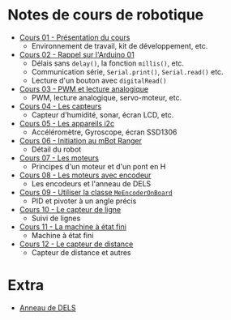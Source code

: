 # Notes de cours de robotique
- [Cours 01 - Présentation du cours](1SX_cours_01/readme.md)
  - Environnement de travail, kit de développement, etc.
- [Cours 02 - Rappel sur l'Arduino 01](1SX_cours_02/readme.md)
  - Délais sans `delay()`, la fonction `millis()`, etc.
  - Communication série, `Serial.print()`, `Serial.read()` etc.
  - Lecture d'un bouton avec `digitalRead()`
- [Cours 03 - PWM et lecture analogique](1SX_cours_03/readme.md)
  - PWM, lecture analogique, servo-moteur, etc.
- [Cours 04 - Les capteurs](1SX_cours_04/readme.md)
  - Capteur d'humidité, sonar, écran LCD, etc.
- [Cours 05 - Les appareils i2c](1SX_cours_05/readme.md)
  - Accéléromètre, Gyroscope, écran SSD1306
- [Cours 06 - Initiation au mBot Ranger](1SX_cours_06/readme.md)
  - Détail du robot
- [Cours 07 - Les moteurs](1SX_cours_07/readme.md)
  - Principes d'un moteur et d'un pont en H
- [Cours 08 - Les moteurs avec encodeur](1SX_cours_08/readme.md)
  - Les encodeurs et l'anneau de DELS
- [Cours 09 - Utiliser la classe `MeEncoderOnBoard`](1SX_cours_09/readme.md)
  - PID et pivoter à un angle précis
- [Cours 10 - Le capteur de ligne](1SX_cours_10/readme.md)
  - Suivi de lignes
- [Cours 11 - La machine à état fini](1SX_cours_11/machineEtatFini.md)
  - Machine à état fini
- [Cours 12 - Le capteur de distance](1SX_cours_12/capteurs.md)
  - Capteur de distance et autres

# Extra
- [Anneau de DELS](extra/anneau_dels.md)
